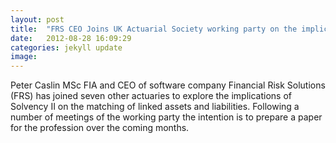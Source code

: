 ```yaml
---
layout: post
title:  "FRS CEO Joins UK Actuarial Society working party on the implications of Solvency II on the matching of linked assets and liabilities."
date:   2012-08-28 16:09:29
categories: jekyll update
image: 
---
```



Peter Caslin MSc FIA and CEO of software company Financial Risk Solutions (FRS) has joined seven other actuaries to explore the implications of Solvency II on the matching of linked assets and liabilities. Following a number of meetings of the working party the intention is to prepare a paper for the profession over the coming months.



